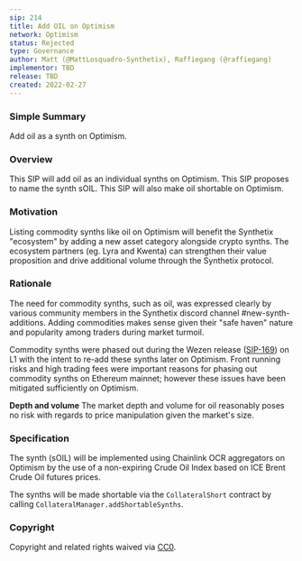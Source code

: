 ```yaml
---
sip: 214
title: Add OIL on Optimism
network: Optimism
status: Rejected
type: Governance
author: Matt (@MattLosquadro-Synthetix), Raffiegang (@raffiegang)
implementor: TBD
release: TBD 
created: 2022-02-27
---
```


### Simple Summary

Add oil as a synth on Optimism.

### Overview

This SIP will add oil as an individual synths on Optimism. This SIP proposes to name the synth sOIL. This SIP will also make oil shortable on Optimism.

### Motivation

Listing commodity synths like oil on Optimism will benefit the Synthetix "ecosystem" by adding a new asset category alongside crypto synths. The ecosystem partners (eg. Lyra and Kwenta) can strengthen their value proposition and drive additional volume through the Synthetix protocol. 

### Rationale

The need for commodity synths, such as oil, was expressed clearly by various community members in the Synthetix discord channel #new-synth-additions. Adding commodities makes sense given their "safe haven" nature and popularity among traders during market turmoil.

Commodity synths were phased out during the Wezen release ([SIP-169](https://sips.synthetix.io/sips/sip-169/)) on L1 with the intent to re-add these synths later on Optimism. Front running risks and high trading fees were important reasons for phasing out commodity synths on Ethereum mainnet; however these issues have been mitigated sufficiently on Optimism.  

**Depth and volume**
The market depth and volume for oil reasonably poses no risk with regards to price manipulation given the market's size. 

### Specification
The synth (sOIL) will be implemented using Chainlink OCR aggregators on Optimism by the use of a non-expiring Crude Oil Index based on ICE Brent Crude Oil futures prices.

The synths will be made shortable via the `CollateralShort` contract by calling `CollateralManager.addShortableSynths`.

### Copyright

Copyright and related rights waived via [CC0](https://creativecommons.org/publicdomain/zero/1.0/).
